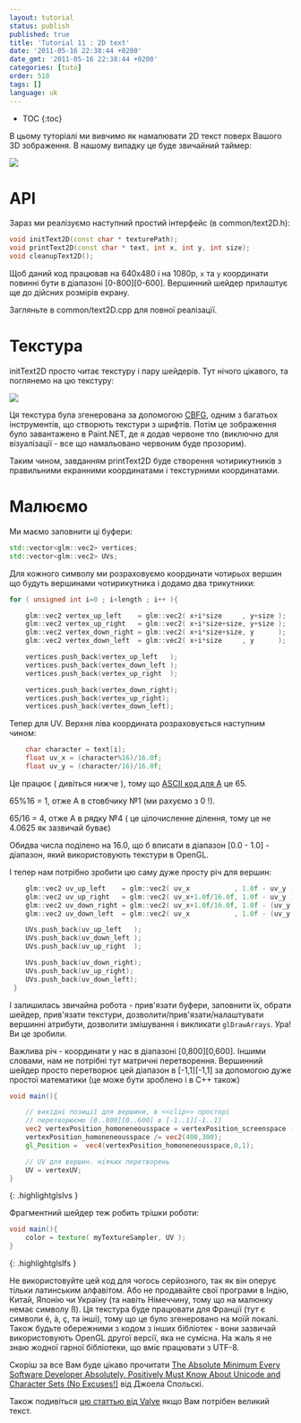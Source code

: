```yaml
---
layout: tutorial
status: publish
published: true
title: 'Tutorial 11 : 2D text'
date: '2011-05-16 22:38:44 +0200'
date_gmt: '2011-05-16 22:38:44 +0200'
categories: [tuto]
order: 510
tags: []
language: uk
---
```


* TOC
{:toc}

В цьому туторіалі ми вивчимо як намалювати 2D текст поверх Вашого 3D зображення. В нашому випадку це буде звичайний таймер:

![]({{site.baseurl}}/assets/images/tuto-11-2d-text/clock.png)


# API

Зараз ми реалізуємо наступний простий інтерфейс (в common/text2D.h):

``` cpp
void initText2D(const char * texturePath);
void printText2D(const char * text, int x, int y, int size);
void cleanupText2D();
```

Щоб даний код працював на 640х480 і на 1080p, `x` та `y` координати повинні бути в діапазоні [0-800][0-600]. Вершинний шейдер прилаштує ще до дійсних розмірів екрану.

Загляньте в common/text2D.cpp для повної реалізації.

# Текстура

initText2D просто читає текстуру і пару шейдерів. Тут нічого цікавого, та поглянемо на цю текстуру:

![]({{site.baseurl}}/assets/images/tuto-11-2d-text/fontalpha.png)

Ця текстура була згенерована за допомогою [CBFG](http://www.codehead.co.uk/cbfg/), одним з багатьох інструментів, що створють текстури з шрифтів. Потім це зображення було завантажено в Paint.NET, де я додав червоне тло (виключно для візуалізації - все що намальовано червоним буде прозорим).

Таким чином, завданням printText2D буде створення чотирикутників з правильними екранними координатами і текстурними координатами.

# Малюємо

Ми маємо заповнити ці буфери:

``` cpp
std::vector<glm::vec2> vertices;
std::vector<glm::vec2> UVs;
```

Для кожного символу ми розраховуємо координати чотирьох вершин що будуть вершинами чотирикутника і додамо два трикутники:

``` cpp
for ( unsigned int i=0 ; i<length ; i++ ){

    glm::vec2 vertex_up_left    = glm::vec2( x+i*size     , y+size );
    glm::vec2 vertex_up_right   = glm::vec2( x+i*size+size, y+size );
    glm::vec2 vertex_down_right = glm::vec2( x+i*size+size, y      );
    glm::vec2 vertex_down_left  = glm::vec2( x+i*size     , y      );

    vertices.push_back(vertex_up_left   );
    vertices.push_back(vertex_down_left );
    vertices.push_back(vertex_up_right  );

    vertices.push_back(vertex_down_right);
    vertices.push_back(vertex_up_right);
    vertices.push_back(vertex_down_left);
```

Тепер для UV. Верхня ліва координата розраховується наступним чином:

``` cpp
    char character = text[i];
    float uv_x = (character%16)/16.0f;
    float uv_y = (character/16)/16.0f;
```

Це працює ( дивіться нижче ), тому що [ASCII код для A](http://www.asciitable.com/) це 65.

65%16 = 1, отже A в стовбчику №1 (ми рахуємо з 0 !).

65/16 = 4, отже A в рядку №4 ( це цілочисленне ділення, тому це не 4.0625 як зазвичай буває)

Обидва числа поділено на 16.0, що б вписати в діапазон [0.0 - 1.0] - діапазон, який використовують текстури в OpenGL.

І тепер нам потрібно зробити цю саму дуже просту річ для вершин:

``` cpp
    glm::vec2 uv_up_left    = glm::vec2( uv_x           , 1.0f - uv_y );
    glm::vec2 uv_up_right   = glm::vec2( uv_x+1.0f/16.0f, 1.0f - uv_y );
    glm::vec2 uv_down_right = glm::vec2( uv_x+1.0f/16.0f, 1.0f - (uv_y + 1.0f/16.0f) );
    glm::vec2 uv_down_left  = glm::vec2( uv_x           , 1.0f - (uv_y + 1.0f/16.0f) );

    UVs.push_back(uv_up_left   );
    UVs.push_back(uv_down_left );
    UVs.push_back(uv_up_right  );

    UVs.push_back(uv_down_right);
    UVs.push_back(uv_up_right);
    UVs.push_back(uv_down_left);
 }
```
І залишилась звичайна робота - прив'язати буфери, заповнити їх, обрати шейдер, прив'язати текстури, дозволити/прив'язати/налаштувати вершинні атрибути, дозволити змішування і викликати `glDrawArrays`. Ура! Ви це зробили.

Важлива річ - координати у нас в діапазоні [0,800][0,600]. Іншими словами, нам не потрібні тут матричні перетворення. Вершинний шейдер просто перетворює цей діапазон в [-1,1][-1,1] за допомогою дуже простої математики (це може бути зроблено і в С++ також)

``` glsl
void main(){

    // вихідні позиції для вершини, в <<clip>> просторі
    // перетворюємо [0..800][0..600] в [-1..1][-1..1]
    vec2 vertexPosition_homoneneousspace = vertexPosition_screenspace - vec2(400,300); // [0..800][0..600] -> [-400..400][-300..300]
    vertexPosition_homoneneousspace /= vec2(400,300);
    gl_Position =  vec4(vertexPosition_homoneneousspace,0,1);

    // UV для вершин. ніяких перетворень
    UV = vertexUV;
}
```
{: .highlightglslvs }

Фрагментний шейдер теж робить трішки роботи:

``` glsl
void main(){
    color = texture( myTextureSampler, UV );
}
```
{: .highlightglslfs }

Не використовуйте цей код для чогось серйозного, так як він оперує тільки латинським алфавітом. Або не продавайте свої програми в Індію, Китай, Японію чи Україну (та навіть Німеччину, тому що на малюнку немає символу &szlig;). Ця текстура буде працювати для Франції (тут є символи &eacute;, &agrave;, &ccedil;, та інші), тому що це було згенеровано на моїй локалі.  Також будьте обережними з кодом з інших бібліотек - вони зазвичай використовують OpenGL другої версії, яка не сумісна. На жаль я не знаю жодної гарної бібліотеки, що вміє працювати з UTF-8.



Скоріш за все Вам буде цікаво прочитати [The Absolute Minimum Every Software Developer Absolutely, Positively Must Know About Unicode and Character Sets (No Excuses!)](http://www.joelonsoftware.com/articles/Unicode.html) від Джоела Спольскі.

Також подивіться [цю статтью від Valve](http://www.valvesoftware.com/publications/2007/SIGGRAPH2007_AlphaTestedMagnification.pdf) якщо Вам потрібен великий текст.
